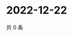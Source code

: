 # 2022-12-22

共 0 条

<!-- BEGIN WEIBO -->
<!-- 最后更新时间 Thu Dec 22 2022 09:08:20 GMT+0800 (China Standard Time) -->

<!-- END WEIBO -->
